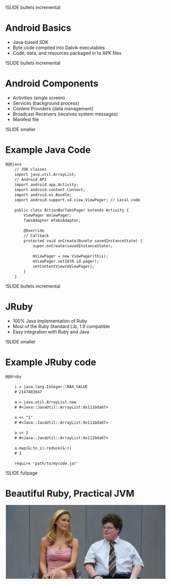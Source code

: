 !SLIDE bullets incremental
# Android Basics #

 * Java-based SDK
 * Byte code compiled into Dalvik executables
 * Code, data, and resources packaged in to APK files

!SLIDE bullets incremental
# Android Components #

 * Activities (single screen)
 * Services (background process)
 * Content Providers (data management)
 * Broadcast Receivers (receives system messages)
 * Manifest file

!SLIDE smaller
# Example Java Code  #

    @@@java
		// JDK classes
		import java.util.ArrayList;
		// Android API
		import android.app.Activity;
		import android.content.Context;
		import android.os.Bundle;
		import android.support.v4.view.ViewPager; // Local code
		
		public class ActionBarTabsPager extends Activity {
		    ViewPager mViewPager;
		    TabsAdapter mTabsAdapter;

		    @Override
		    // Callback
		    protected void onCreate(Bundle savedInstanceState) {
		        super.onCreate(savedInstanceState);

		        mViewPager = new ViewPager(this);
		        mViewPager.setId(R.id.pager);
		        setContentView(mViewPager);
		    }
		}

!SLIDE bullets incremental
# JRuby

* 100% Java implementation of Ruby
* Most of the Ruby Standard Lib, 1.9 compatible
* Easy integration with Ruby and Java

!SLIDE smaller
# Example JRuby code

    @@@ruby
		
		i = java.lang.Integer::MAX_VALUE
		# 2147483647
		
		a = java.util.ArrayList.new
		# #<Java::JavaUtil::ArrayList:0x111bda67>
		
		a << "1"
		# #<Java::JavaUtil::ArrayList:0x111bda67>
		
		a << 2
		# #<Java::JavaUtil::ArrayList:0x111bda67>
		
		a.map(&:to_i).reduce(&:+)
		# 3

		require 'path/to/mycode.jar'
		
!SLIDE fullpage
# Beautiful Ruby, Practical JVM

![Beauty And The Geek](beauty_and_the_geek.png)


